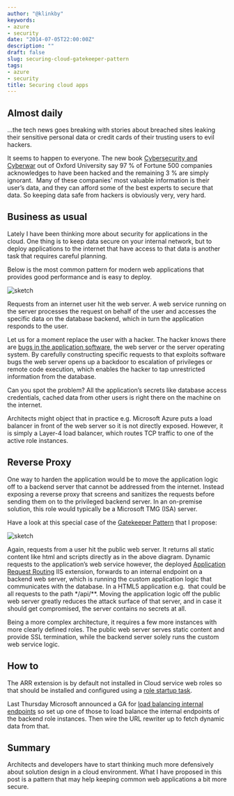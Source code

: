 ```yaml
---
author: "@klinkby"
keywords:
- azure
- security
date: "2014-07-05T22:00:00Z"
description: ""
draft: false
slug: securing-cloud-gatekeeper-pattern
tags:
- azure
- security
title: Securing cloud apps
---
```



## Almost daily

<span>...the tech news goes breaking with stories about  breached sites leaking their sensitive personal data or credit cards of their  trusting users to evil hackers.</span>  



It seems to happen to everyone. The new book [Cybersecurity  and Cyberwar](http://www.amazon.com/gp/product/0199918112/ref=as_li_tl?ie=UTF8&camp=1789&creative=9325&creativeASIN=0199918112&linkCode=as2&tag=klinkby-20&linkId=ZCZUIVU2F6MUHO37) out of Oxford University say 97 % of Fortune 500 companies acknowledges  to have been hacked and the remaining 3 % are simply ignorant.  Many of these companies’ most valuable  information is their user’s data, and they can afford some of the best experts  to secure that data. So keeping data safe from hackers is obviously very, very  hard.

## Business as usual

Lately I have been thinking more about security for  applications in the cloud. One thing is to keep data secure on your internal  network, but to deploy applications to the internet that have access to that  data is another task that requires careful planning.

Below is the most common pattern for modern web applications  that provides good performance and is easy to deploy. 

![sketch](/images/2014/web-1.jpg)  

Requests from an internet user hit the web server. A web  service running on the server processes the request on behalf of the user and  accesses the specific data on the database backend, which in turn the  application responds to the user. 

Let us for a moment replace the user with a hacker. The  hacker knows there are [bugs  in the application software](http://queue.acm.org/detail.cfm?id=2602816), the web server or the server operating system.  By carefully constructing specific requests to that exploits software bugs the  web server opens up a backdoor to escalation of privileges or remote code  execution, which enables the hacker to tap unrestricted information from the  database. 

Can you spot the problem? All the application’s secrets like  database access credentials, cached data from other users is right there on the  machine on the internet.

Architects might object that in practice e.g. Microsoft  Azure puts a load balancer in front of the web server so it is not directly  exposed. However, it is simply a Layer-4 load balancer, which routes TCP  traffic to one of the active role instances.

## Reverse Proxy

One way to harden the application would be to move the  application logic off to a backend server that cannot be addressed from the  internet. Instead exposing a reverse proxy that screens and sanitizes the  requests before sending them on to the privileged backend server. In an  on-premise solution, this role would typically be a Microsoft TMG (ISA) server.  

Have a look at this special case of the [Gatekeeper  Pattern](https://blogs.msdn.com/b/sdl/archive/2010/06/16/10024587.aspx?Redirected=true) that I propose: 

![sketch](/images/2014/web-2.jpg)  

Again, requests from a user hit the public web server. It  returns all static content like html and scripts directly as in the above  diagram. Dynamic requests to the application’s web service however, the deployed  [Application  Request Routing](http://www.iis.net/downloads/microsoft/application-request-routing) IIS extension, forwards to an internal endpoint on a  backend web server, which is running the custom application logic that communicates  with the database. In a HTML5 application e.g.  that could be all requests to the path */api/**. Moving the application logic off  the public web server greatly reduces the attack surface of that server, and in  case it should get compromised, the server contains no secrets at all. 

Being a more complex architecture, it requires a few more  instances with more clearly defined roles. The public web server serves static  content and provide SSL termination, while the backend server solely runs the custom  web service logic. 

## How to

The ARR extension is by default not installed in Cloud service  web roles so that should be installed and configured using a [role startup task](http://robindotnet.wordpress.com/tag/azure-arr/). 

Last Thursday Microsoft announced a GA for [load  balancing internal endpoints](http://azure.microsoft.com/en-us/updates/general-availability-internal-load-balancing/) so set up one of those to <span>load balance the internal endpoints of the backend role instances. </span><span>Then wire the URL rewriter</span><span> up to fetch dynamic data from that. </span>

## Summary

Architects and developers have to start thinking much more defensively about solution design in a cloud environment. What I have proposed in this post is a pattern that may help keeping common web applications a bit more secure.

